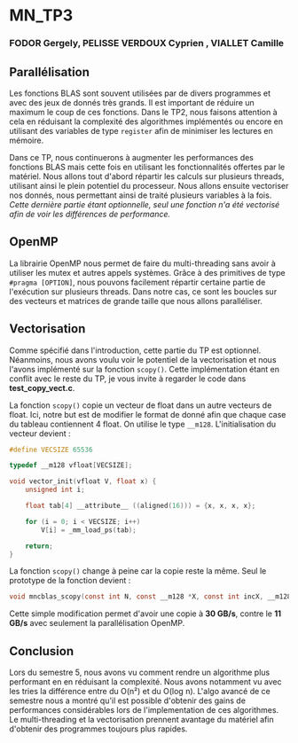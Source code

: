 # MN_TP3
### FODOR Gergely, PELISSE VERDOUX Cyprien , VIALLET Camille

## Parallélisation

Les fonctions BLAS sont souvent utilisées par de divers programmes et avec des jeux de donnés très grands. Il est important 
de réduire un maximum le coup de ces fonctions. Dans le TP2, nous faisons attention à cela en réduisant la complexité 
des algorithmes implémentés ou encore en utilisant des variables de type `register` afin de minimiser les lectures en mémoire.

Dans ce TP, nous continuerons à augmenter les performances des fonctions BLAS mais cette fois en utilisant les fonctionnalités
offertes par le matériel. Nous allons tout d'abord répartir les calculs sur plusieurs threads, utilisant ainsi le plein
potentiel du processeur. Nous allons ensuite vectoriser nos donnés, nous permettant ainsi de traité plusieurs variables
à la fois. *Cette dernière partie étant optionnelle, seul une fonction n'a été vectorisé afin de voir les différences de 
performance.*

## OpenMP

La librairie OpenMP nous permet de faire du multi-threading sans avoir à utiliser les mutex et autres appels systèmes.
Grâce à des primitives de type `#pragma [OPTION]`, nous pouvons facilement répartir certaine partie de l'exécution 
sur plusieurs threads. Dans notre cas, ce sont les boucles sur des vecteurs et matrices de grande taille que nous allons 
paralléliser.

## Vectorisation

Comme spécifié dans l'introduction, cette partie du TP est optionnel. Néanmoins, nous avons voulu voir le potentiel
de la vectorisation et nous l'avons implémenté sur la fonction `scopy()`. Cette implémentation étant en conflit avec le 
reste du TP, je vous invite à regarder le code dans **test_copy_vect.c**.

La fonction `scopy()` copie un vecteur de float dans un autre vecteurs de float. Ici, notre but est de modifier le format
de donné afin que chaque case du tableau contiennent 4 float. On utilise le type `__m128`. L'initialisation du vecteur 
devient :

```c
#define VECSIZE 65536

typedef __m128 vfloat[VECSIZE];

void vector_init(vfloat V, float x) {
    unsigned int i;

    float tab[4] __attribute__ ((aligned(16))) = {x, x, x, x};

    for (i = 0; i < VECSIZE; i++)
        V[i] = _mm_load_ps(tab);

    return;
}
```

La fonction `scopy()` change à peine car la copie reste la même. Seul le prototype de la fonction devient :

```c
void mncblas_scopy(const int N, const __m128 *X, const int incX, __m128 *Y, const int incY);
```

Cette simple modification permet d'avoir une copie à **30 GB/s**, contre le **11 GB/s** avec seulement la parallélisation 
OpenMP. 

## Conclusion

Lors du semestre 5, nous avons vu comment rendre un algorithme plus performant en en réduisant la complexité. Nous avons 
notamment vu avec les tries la différence entre du O(n²) et du O(log n). L'algo avancé de ce semestre nous a montré qu'il 
est possible d'obtenir des gains de performances considérables lors de l'implementation de ces algorithmes. Le multi-threading 
et la vectorisation prennent avantage du matériel afin d'obtenir des programmes toujours plus rapides.